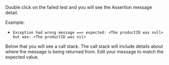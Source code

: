 Double click on the failed test and you will see the Assertion message detail.

Example:

* `Exception had wrong message ==> expected: <The productID was null> but was: <The productID was nil>`

Below that you will see a call stack. The call stack will include details about where the message is being returned
from. Edit your message to match the expected value.
